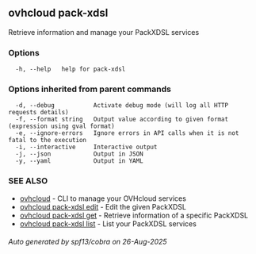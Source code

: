 ## ovhcloud pack-xdsl

Retrieve information and manage your PackXDSL services

### Options

```
  -h, --help   help for pack-xdsl
```

### Options inherited from parent commands

```
  -d, --debug           Activate debug mode (will log all HTTP requests details)
  -f, --format string   Output value according to given format (expression using gval format)
  -e, --ignore-errors   Ignore errors in API calls when it is not fatal to the execution
  -i, --interactive     Interactive output
  -j, --json            Output in JSON
  -y, --yaml            Output in YAML
```

### SEE ALSO

* [ovhcloud](ovhcloud.md)	 - CLI to manage your OVHcloud services
* [ovhcloud pack-xdsl edit](ovhcloud_pack-xdsl_edit.md)	 - Edit the given PackXDSL
* [ovhcloud pack-xdsl get](ovhcloud_pack-xdsl_get.md)	 - Retrieve information of a specific PackXDSL
* [ovhcloud pack-xdsl list](ovhcloud_pack-xdsl_list.md)	 - List your PackXDSL services

###### Auto generated by spf13/cobra on 26-Aug-2025
